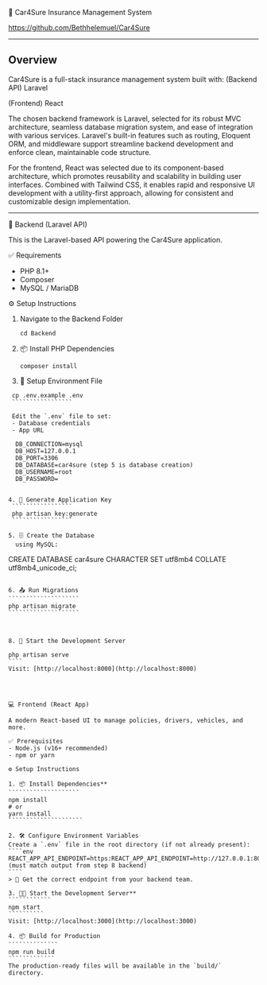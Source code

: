 🚗 Car4Sure Insurance Management System

https://github.com/Bethhelemuel/Car4Sure

-------------------------------------------------------------------------------
Overview
-------------------------------------------------------------------------------

Car4Sure is a full-stack insurance management system built with:
 (Backend API)
  Laravel

 (Frontend)
  React
  

The chosen backend framework is Laravel, selected for its robust MVC architecture, seamless 
database migration system, and ease of integration with various services. Laravel's built-in 
features such as routing, Eloquent ORM, and middleware support streamline backend development
and enforce clean, maintainable code structure.

For the frontend, React was selected due to its component-based architecture, which promotes 
reusability and scalability in building user interfaces. Combined with Tailwind CSS, it 
enables rapid and responsive UI development with a utility-first approach, allowing
for consistent and customizable design implementation.

--------------------------------------------------------------------------------

🔧 Backend (Laravel API)

This is the Laravel-based API powering the Car4Sure application.

 ✅ Requirements
- PHP 8.1+
- Composer
- MySQL / MariaDB


 ⚙️ Setup Instructions

1. Navigate to the Backend Folder
   `````````````
   cd Backend
   `````````````

2. 📦 Install PHP Dependencies
   ```````````````````
   composer install
   ```````````````````

3. 📝 Setup Environment File
  ```````````````````
   cp .env.example .env
   `````````````````

   Edit the `.env` file to set:
   - Database credentials
   - App URL
   
    DB_CONNECTION=mysql
    DB_HOST=127.0.0.1
    DB_PORT=3306
    DB_DATABASE=car4sure (step 5 is database creation)
    DB_USERNAME=root
    DB_PASSWORD=


4. 🔐 Generate Application Key
   `````````````````
   php artisan key:generate
   `````````````````

5. 🗄️ Create the Database
    using MySQL:
   `````````````````````````````````````````````````````````````````````````
   CREATE DATABASE car4sure CHARACTER SET utf8mb4 COLLATE utf8mb4_unicode_ci;
   ```````````````````````````````````````````````````````````````````````````

6. 📤 Run Migrations
   ````````````````````
   php artisan migrate
   ````````````````````



8. 🚀 Start the Development Server
   
   php artisan serve
   ````
   Visit: [http://localhost:8000](http://localhost:8000)




💻 Frontend (React App)

A modern React-based UI to manage policies, drivers, vehicles, and more.

 ✅ Prerequisites
- Node.js (v16+ recommended)
- npm or yarn

⚙️ Setup Instructions

1. 📦 Install Dependencies**
   ````````````````````
   npm install
   # or
   yarn install
   `````````````````````

2. 🛠️ Configure Environment Variables
   Create a `.env` file in the root directory (if not already present):
   ````env
   REACT_APP_API_ENDPOINT=https:REACT_APP_API_ENDPOINT=http://127.0.0.1:8000/api  (must match output from step 8 backend)
   ````
   > 🔎 Get the correct endpoint from your backend team.

3. 👨‍💻 Start the Development Server**
   ````````````
   npm start
   ``````````
   Visit: [http://localhost:3000](http://localhost:3000)

4. 📦 Build for Production
   ``````````````
   npm run build
   `````````````
   The production-ready files will be available in the `build/` directory.


